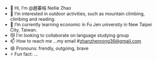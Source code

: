 - 👋 Hi, I’m @趙蓁榕 Nellie Zhao
- 👀 I’m interested in outdoor activities, such as mountain climbing, climbing and reading. 
- 🌱 I’m currently learning economic in Fu Jen university in New Taipei City, Taiwan.
- 😻 I'm looking to collaborate on language studying group
- 📫 How to reach me ...my email #zhanzhenrong36@gmail.com
- 😄 Pronouns: frendly, outgoing, brave
- ⚡ Fun fact: ...

<!---
Nellie Zhao is a ✨ special ✨ repository because its `README.md` (this file) appears on your GitHub profile.
You can click the Preview link to take a look at your changes.
--->

